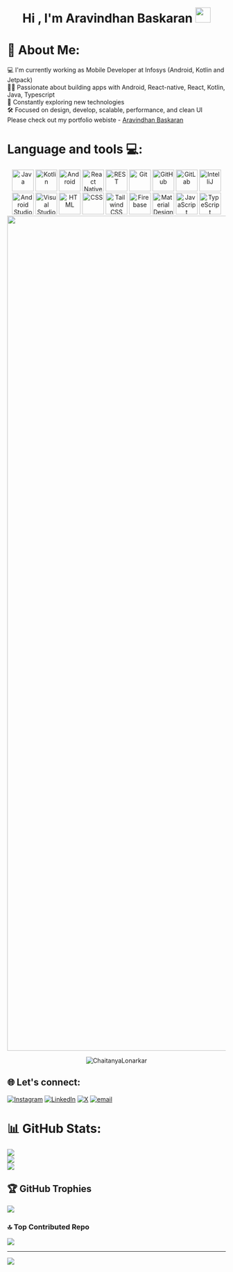 <h1 align="center">Hi , I'm Aravindhan Baskaran <img src="https://media.giphy.com/media/hvRJCLFzcasrR4ia7z/giphy.gif" width="35"></h1>

# 💫 About Me:
💻 I'm currently working as Mobile Developer at Infosys (Android, Kotlin and Jetpack)<br>👨‍💻 Passionate about building apps with Android, React-native, React, Kotlin, Java, Typescript <br>🧠 Constantly exploring new technologies<br>🛠️ Focused on design, develop, scalable, performance, and clean UI <br> Please check out my portfolio webiste - [Aravindhan Baskaran](https://aravindhan2612.github.io/ab-portfolio/) 


# Language and tools 💻:
<div align="center">
  <img width="50" src="https://raw.githubusercontent.com/marwin1991/profile-technology-icons/refs/heads/main/icons/java.png" alt="Java" title="Java"/>
	<img width="50" src="https://raw.githubusercontent.com/marwin1991/profile-technology-icons/refs/heads/main/icons/kotlin.png" alt="Kotlin" title="Kotlin"/>
	<img width="50" src="https://raw.githubusercontent.com/marwin1991/profile-technology-icons/refs/heads/main/icons/android.png" alt="Android" title="Android"/>
	<img width="50" src="https://raw.githubusercontent.com/marwin1991/profile-technology-icons/refs/heads/main/icons/react.png" alt="React Native" title="React Native"/>
	<img width="50" src="https://raw.githubusercontent.com/marwin1991/profile-technology-icons/refs/heads/main/icons/rest.png" alt="REST" title="REST"/>
	<img width="50" src="https://raw.githubusercontent.com/marwin1991/profile-technology-icons/refs/heads/main/icons/git.png" alt="Git" title="Git"/>
	<img width="50" src="https://raw.githubusercontent.com/marwin1991/profile-technology-icons/refs/heads/main/icons/github.png" alt="GitHub" title="GitHub"/>
	<img width="50" src="https://raw.githubusercontent.com/marwin1991/profile-technology-icons/refs/heads/main/icons/gitlab.png" alt="GitLab" title="GitLab"/>
	<img width="50" src="https://raw.githubusercontent.com/marwin1991/profile-technology-icons/refs/heads/main/icons/intellij.png" alt="IntelliJ" title="IntelliJ"/>
	<img width="50" src="https://raw.githubusercontent.com/marwin1991/profile-technology-icons/refs/heads/main/icons/android_studio.png" alt="Android Studio" title="Android Studio"/>
	<img width="50" src="https://raw.githubusercontent.com/marwin1991/profile-technology-icons/refs/heads/main/icons/visual_studio_code.png" alt="Visual Studio Code" title="Visual Studio Code"/>
	<img width="50" src="https://raw.githubusercontent.com/marwin1991/profile-technology-icons/refs/heads/main/icons/html.png" alt="HTML" title="HTML"/>
	<img width="50" src="https://raw.githubusercontent.com/marwin1991/profile-technology-icons/refs/heads/main/icons/css.png" alt="CSS" title="CSS"/>
	<img width="50" src="https://raw.githubusercontent.com/marwin1991/profile-technology-icons/refs/heads/main/icons/tailwind_css.png" alt="Tailwind CSS" title="Tailwind CSS"/>
	<img width="50" src="https://raw.githubusercontent.com/marwin1991/profile-technology-icons/refs/heads/main/icons/firebase.png" alt="Firebase" title="Firebase"/>
	<img width="50" src="https://raw.githubusercontent.com/marwin1991/profile-technology-icons/refs/heads/main/icons/material_design.png" alt="Material Design" title="Material Design"/>
	<img width="50" src="https://raw.githubusercontent.com/marwin1991/profile-technology-icons/refs/heads/main/icons/javascript.png" alt="JavaScript" title="JavaScript"/>
	<img width="50" src="https://raw.githubusercontent.com/marwin1991/profile-technology-icons/refs/heads/main/icons/typescript.png" alt="TypeScript" title="TypeScript"/>
</div>

<img src="https://www.animatedimages.org/data/media/562/animated-line-image-0184.gif" width="1920" />


<p align="center"> <img src="https://komarev.com/ghpvc/?username=aravindhan2612&label=Profile%20views&color=0e75b6&style=flat" alt="ChaitanyaLonarkar" /> </p>

## 🌐 Let's connect:
[![Instagram](https://img.shields.io/badge/Instagram-%23E4405F.svg?logo=Instagram&logoColor=white)](https://instagram.com/i_am_ns_boy) [![LinkedIn](https://img.shields.io/badge/LinkedIn-%230077B5.svg?logo=linkedin&logoColor=white)](https://linkedin.com/in/araaravindhan-baskaran-mobile-developer) [![X](https://img.shields.io/badge/X-black.svg?logo=X&logoColor=white)](https://x.com/Aravindhan2612) [![email](https://img.shields.io/badge/Email-D14836?logo=gmail&logoColor=white)](mailto:aravindhan2612@gmail.com) 


# 📊 GitHub Stats:
![](https://github-readme-stats.vercel.app/api?username=aravindhan2612&theme=react&hide_border=false&include_all_commits=true&count_private=true)<br/>
![](https://nirzak-streak-stats.vercel.app/?user=aravindhan2612&theme=react&hide_border=false)<br/>
![](https://github-readme-stats.vercel.app/api/top-langs/?username=aravindhan2612&theme=react&hide_border=false&include_all_commits=true&count_private=true&layout=compact)

## 🏆 GitHub Trophies
![](https://github-profile-trophy.vercel.app/?username=aravindhan2612&theme=radical&no-frame=false&no-bg=false&margin-w=4)

### 🔝 Top Contributed Repo
![](https://github-contributor-stats.vercel.app/api?username=aravindhan2612&limit=5&theme=react&combine_all_yearly_contributions=true)

---
[![](https://visitcount.itsvg.in/api?id=aravindhan2612&icon=0&color=0)](https://visitcount.itsvg.in)

<!-- Proudly created with GPRM ( https://gprm.itsvg.in ) -->
